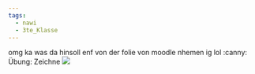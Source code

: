 ```yaml
---
tags:
  - nawi
  - 3te_Klasse
---
```

omg ka was da hinsoll enf von der folie von moodle nhemen ig lol :canny:
Übung: Zeichne
![](5'%E2%86%923'-Richtung%2017-02-2025-25.excalidraw.svg)
